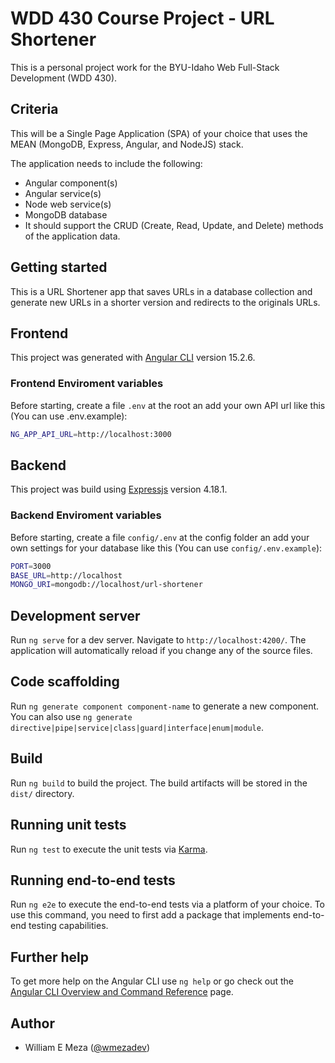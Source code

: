 # WDD 430 Course Project - URL Shortener

This is a personal project work for the BYU-Idaho Web Full-Stack Development (WDD 430).

## Criteria

This will be a Single Page Application (SPA) of your choice that uses the MEAN (MongoDB, Express, Angular, and NodeJS) stack.

The application needs to include the following:

- Angular component(s)
- Angular service(s)
- Node web service(s)
- MongoDB database
- It should support the CRUD (Create, Read, Update, and Delete) methods of the application data.

## Getting started

This is a URL Shortener app that saves URLs in a database collection and generate new URLs in a shorter version and redirects to the originals URLs.

## Frontend

This project was generated with [Angular CLI](https://github.com/angular/angular-cli) version 15.2.6.

### Frontend Enviroment variables

Before starting, create a file `.env` at the root an add your own API url like this (You can use .env.example):

```bash
NG_APP_API_URL=http://localhost:3000
```

## Backend

This project was build using [Expressjs](https://expressjs.com/) version 4.18.1.

### Backend Enviroment variables

Before starting, create a file `config/.env` at the config folder an add your own settings for your database like this (You can use `config/.env.example`):

```bash
PORT=3000
BASE_URL=http://localhost
MONGO_URI=mongodb://localhost/url-shortener
```

## Development server

Run `ng serve` for a dev server. Navigate to `http://localhost:4200/`. The application will automatically reload if you change any of the source files.

## Code scaffolding

Run `ng generate component component-name` to generate a new component. You can also use `ng generate directive|pipe|service|class|guard|interface|enum|module`.

## Build

Run `ng build` to build the project. The build artifacts will be stored in the `dist/` directory.

## Running unit tests

Run `ng test` to execute the unit tests via [Karma](https://karma-runner.github.io).

## Running end-to-end tests

Run `ng e2e` to execute the end-to-end tests via a platform of your choice. To use this command, you need to first add a package that implements end-to-end testing capabilities.

## Further help

To get more help on the Angular CLI use `ng help` or go check out the [Angular CLI Overview and Command Reference](https://angular.io/cli) page.

## Author

- William E Meza ([@wmezadev](https://github.com/wmezadev/))
